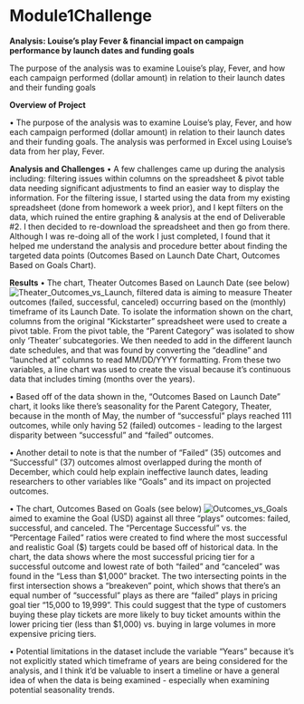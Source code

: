 # Module1Challenge


**Analysis: Louise’s play Fever & financial impact on campaign performance by launch dates and funding goals**

The purpose of the analysis was to examine Louise’s play, Fever, and how each campaign performed (dollar amount) in relation to their launch dates and their funding goals




**Overview of Project**

•	The purpose of the analysis was to examine Louise’s play, Fever, and how each campaign performed (dollar amount) in relation to their launch dates and their funding goals. The analysis was performed in Excel using Louise’s data from her play, Fever. 

**Analysis and Challenges**
•	A few challenges came up during the analysis including: filtering issues within columns on the spreadsheet & pivot table data needing significant adjustments to find an easier way to display the information. For the filtering issue, I started using the data from my existing spreadsheet (done from homework a week prior), and I kept filters on the data, which ruined the entire graphing & analysis at the end of Deliverable #2. I then decided to re-download the spreadsheet and then go from there. Although I was re-doing all of the work I just completed, I found that it helped me understand the analysis and procedure better about finding the targeted data points (Outcomes Based on Launch Date Chart, Outcomes Based on Goals Chart).


**Results**
•	The chart, Theater Outcomes Based on Launch Date (see below) ![Theater_Outcomes_vs_Launch](https://user-images.githubusercontent.com/106992995/175875643-086b66e7-2242-4468-86dd-497c93bb030a.png), filtered data is aiming to measure Theater outcomes (failed, successful, canceled) occurring based on the (monthly) timeframe of its Launch Date. To isolate the information shown on the chart, columns from the original “Kickstarter” spreadsheet were used to create a pivot table. From the pivot table, the “Parent Category” was isolated to show only ‘Theater’ subcategories. We then needed to add in the different launch date schedules, and that was found by converting the “deadline” and “launched at” columns to read MM/DD/YYYY formatting. From these two variables, a line chart was used to create the visual because it’s continuous data that includes timing (months over the years). 

•	Based off of the data shown in the, “Outcomes Based on Launch Date” chart, it looks like there’s seasonality for the Parent Category, Theater, because in the month of May, the number of “successful” plays reached 111 outcomes, while only having 52 (failed) outcomes - leading to the largest disparity between “successful” and “failed” outcomes.

•	Another detail to note is that the number of “Failed” (35) outcomes and “Successful” (37) outcomes almost overlapped during the month of December, which could help explain ineffective launch dates, leading researchers to other variables like “Goals” and its impact on projected outcomes. 

•	The chart, Outcomes Based on Goals (see below) ![Outcomes_vs_Goals](https://user-images.githubusercontent.com/106992995/175875754-66689f60-1601-4c59-9490-85261f4ed3e8.png) aimed to examine the Goal (USD) against all three “plays” outcomes: failed, successful, and canceled. The “Percentage Successful” vs. the “Percentage Failed” ratios were created to find where the most successful and realistic Goal ($) targets could be based off of historical data. In the chart, the data shows where the most successful pricing tier for a successful outcome and lowest rate of both “failed” and “canceled” was found in the “Less than $1,000” bracket. The two intersecting points in the first intersection shows a “breakeven” point, which shows that there’s an equal number of “successful” plays as there are “failed” plays in pricing goal tier “15,000 to 19,999”. This could suggest that the type of customers buying these play tickets are more likely to buy ticket amounts within the lower pricing tier (less than $1,000) vs. buying in large volumes in more expensive pricing tiers. 


•	Potential limitations in the dataset include the variable “Years” because it’s not explicitly stated which timeframe of years are being considered for the analysis, and I think it’d be valuable to insert a timeline or have a general idea of when the data is being examined - especially when examining potential seasonality trends. 
